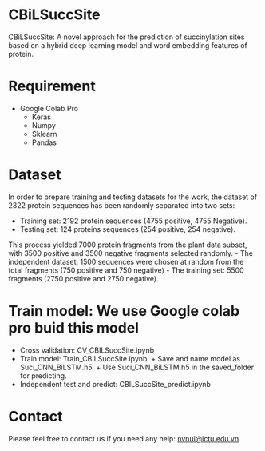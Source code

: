# CBiLSuccSite

CBiLSuccSite: A novel approach for the prediction of succinylation sites based on a hybrid deep learning model and word embedding features of protein.

# Requirement
  - Google Colab Pro
	- Keras
	- Numpy
	- Sklearn
	- Pandas
# Dataset
In order to prepare training and testing datasets for the work, the dataset of 2322 protein sequences has been randomly separated into two sets: 
-  Training set: 2192 protein sequences (4755 positive, 4755 Negative).
-  Testing set: 124 proteins sequences (254 positive, 254 negative).

This process yielded 7000 protein fragments from the plant data subset, with 3500 positive and 3500 negative fragments selected randomly.
	- The independent dataset: 1500 sequences were chosen at random from the total fragments (750 positive and 750 negative)
	- The training set: 5500 fragments (2750 positive and 2750 negative).
# Train model: We use Google colab pro buid this model
  -  Cross validation: CV_CBILSuccSite.ipynb
  -  Train model: Train_CBILSuccSite.ipynb.
    +  Save and name model as Suci_CNN_BiLSTM.h5.
    +  Use Suci_CNN_BiLSTM.h5 in the saved_folder for predicting.
  -  Independent test and predict: CBILSuccSite_predict.ipynb

# Contact
Please feel free to contact us if you need any help: nvnui@ictu.edu.vn
